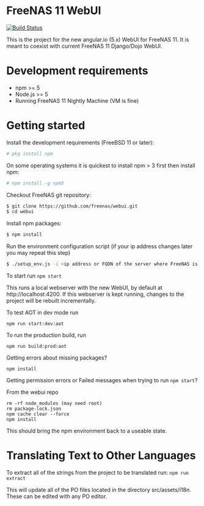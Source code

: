 
FreeNAS 11 WebUI
================
[![Build Status](https://builds.ixsystems.com/jenkins/job/FreeNAS%20-%20WebUI%20Pipeline/job/Github%20master%20/badge/icon)](https://builds.ixsystems.com/jenkins/job/FreeNAS%20-%20WebUI%20Pipeline/job/Github%20master%20/)


This is the project for the new angular.io (5.x) WebUI for FreeNAS 11. It is meant to coexist with current FreeNAS 11 Django/Dojo WebUI.

# Development requirements

  - npm >= 5
  - Node.js >= 5
  - Running FreeNAS 11 Nightly Machine (VM is fine)


# Getting started

Install the development requirements (FreeBSD 11 or later):

```sh
# pkg install npm
```

On some operating systems it is quickest to install npm > 3 first then install npm:

```sh
# npm install -g npm5
```

Checkout FreeNAS git repository:

```sh
$ git clone https://github.com/freenas/webui.git
$ cd webui
```

Install npm packages:

```sh
$ npm install
```

Run the environment configuration script
(if your ip address changes later you may repeat this step)

```sh
$ ./setup_env.js -i <ip address or FQDN of the server where FreeNAS is running>
```

To start run
```npm start```

This runs a local webserver with the new WebUI, by default at http://localhost:4200.
If this webserver is kept running, changes to the project will be rebuilt incrementally.

To test AOT in dev mode run

```npm run start:dev:aot```

To run the production build, run

```npm run build:prod:aot```

Getting errors about missing packages?

```npm install```

Getting permission errors or Failed messages when trying to run `npm start`?

From the webui repo
```
rm -rf node_modules (may need root)
rm package-lock.json
npm cache clear --force
npm install
```
This should bring the npm environment back to a useable state.

# Translating Text to Other Languages

To extract all of the strings from the project to be translated run:
```npm run extract```

This will update all of the PO files located in the directory src/assets/i18n.
These can be edited with any PO editor.
